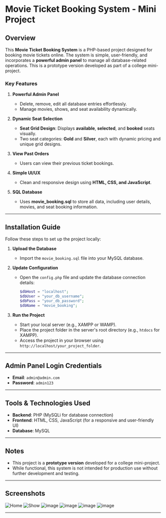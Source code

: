 # Movie Ticket Booking System - Mini Project

## Overview  
This **Movie Ticket Booking System** is a PHP-based project designed for booking movie tickets online. The system is simple, user-friendly, and incorporates a **powerful admin panel** to manage all database-related operations. This is a prototype version developed as part of a college mini-project.

### Key Features  
1. **Powerful Admin Panel**  
   - Delete, remove, edit all database entries effortlessly.  
   - Manage movies, shows, and seat availability dynamically.

2. **Dynamic Seat Selection**  
   - **Seat Grid Design**: Displays **available**, **selected**, and **booked** seats visually.  
   - Two seat categories: **Gold** and **Silver**, each with dynamic pricing and unique grid designs.

3. **View Past Orders**  
   - Users can view their previous ticket bookings.

4. **Simple UI/UX**  
   - Clean and responsive design using **HTML, CSS, and JavaScript**.

5. **SQL Database**  
   - Uses **movie_booking.sql** to store all data, including user details, movies, and seat booking information.

---

## Installation Guide  

Follow these steps to set up the project locally:  

1. **Upload the Database**  
   - Import the `movie_booking.sql` file into your MySQL database.

2. **Update Configuration**  
   - Open the `config.php` file and update the database connection details:
     ```php
     $dbHost = "localhost";  
     $dbUser = "your_db_username";  
     $dbPass = "your_db_password";  
     $dbName = "movie_booking";  
     ```

3. **Run the Project**  
   - Start your local server (e.g., XAMPP or WAMP).  
   - Place the project folder in the server's root directory (e.g., `htdocs` for XAMPP).  
   - Access the project in your browser using `http://localhost/your_project_folder`.

---

## Admin Panel Login Credentials  

- **Email**: `admin@admin.com`  
- **Password**: `admin123`

---

## Tools & Technologies Used  

- **Backend**: PHP (MySQLi for database connection)  
- **Frontend**: HTML, CSS, JavaScript (for a responsive and user-friendly UI)  
- **Database**: MySQL  

---

## Notes  

- This project is a **prototype version** developed for a college mini-project.  
- While functional, this system is not intended for production use without further development and testing.  

---

## Screenshots  

![Home](https://github.com/user-attachments/assets/830fb9cd-b557-4157-9f07-9cd55114abf8)
![Show](https://github.com/user-attachments/assets/67c1951d-3381-4aa7-8d7e-14d0f613b03e)
![image](https://github.com/user-attachments/assets/8dddf89d-5aa7-476d-a312-2cfc7e323e33)
![image](https://github.com/user-attachments/assets/93db6965-4671-4d4d-8e90-b84ff25fcc62)
![image](https://github.com/user-attachments/assets/2a2e8448-82e0-469d-b79c-0bd2b3e341f2)
![image](https://github.com/user-attachments/assets/ee4f7412-1f7e-451e-9772-cfcb48b07b1b)

---